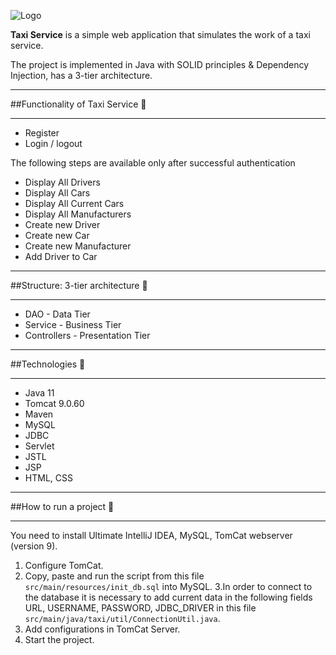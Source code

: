 
![Logo](https://allroader.ru/wp-content/uploads/2017/03/taxi.png)

**Taxi Service** is a simple web application that simulates the work of a taxi service.

The project is implemented in Java with SOLID principles & Dependency Injection,
has a 3-tier architecture.
***
##Functionality of Taxi Service 🚕
___
* Register
* Login / logout

The following steps are available only after successful authentication
* Display All Drivers
* Display All Cars
* Display All Current Cars
* Display All Manufacturers
* Create new Driver
* Create new Car
* Create new Manufacturer
* Add Driver to Car
***
##Structure: 3-tier architecture 🚕
___
* DAO - Data Tier
* Service - Business Tier
* Controllers - Presentation Tier
***
##Technologies 🚕
___
* Java 11
* Tomcat 9.0.60
* Maven
* MySQL
* JDBC
* Servlet
* JSTL
* JSP
* HTML, CSS
***
##How to run a project 🚕
___
You need to install Ultimate IntelliJ IDEA, MySQL, TomСat webserver (version 9).
1. Configure TomСat.
2. Copy, paste and run the script from this file ```src/main/resources/init_db.sql``` into MySQL.
3.In order to connect to the database it is necessary to add current data in the following fields
URL, USERNAME, PASSWORD, JDBC_DRIVER in this file ```src/main/java/taxi/util/ConnectionUtil.java```.
4. Add configurations in TomCat Server.
5. Start the project.
